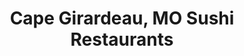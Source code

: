 ---
layout: city
title: Cape Girardeau, MO Sushi Restaurants
permalink: /missouri/cape-girardeau/
stateAbbr: MO
stateName: Missouri
cityName: Cape Girardeau
---